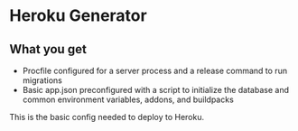 # Heroku Generator

## What you get

* Procfile configured for a server process and a release command to run migrations
* Basic app.json preconfigured with a script to initialize the database and common environment variables, addons, and buildpacks

This is the basic config needed to deploy to Heroku.
